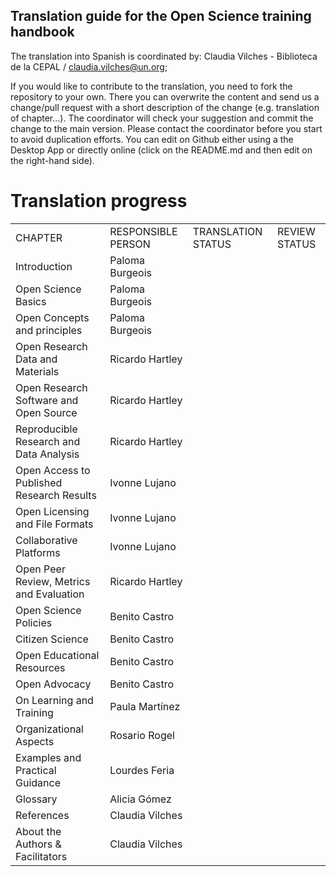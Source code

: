 ## Translation guide for the Open Science training handbook
The translation into Spanish is coordinated by: Claudia Vilches - Biblioteca de la CEPAL / claudia.vilches@un.org; 

If you would like to contribute to the translation, you need to fork the repository to your own. There you can overwrite the content and send us a change/pull request with a short description of the change (e.g. translation of chapter...). The coordinator will check your suggestion and commit the change to the main version. Please contact the coordinator before you start to avoid duplication efforts.
You can edit on Github either using a the Desktop App or directly online (click on the README.md and then edit on the right-hand side).

# Translation progress

<table>
  <tr>
    <td>CHAPTER</td>
    <td>RESPONSIBLE PERSON</td>
    <td>TRANSLATION STATUS</td>
    <td>REVIEW STATUS</td>
  </tr>
  <tr>
    <td>Introduction</td>
    <td>Paloma Burgeois</td>
    <td></td>
    <td></td>
  </tr>
  <tr>
    <td>Open Science Basics</td>
    <td>Paloma Burgeois</td>
    <td></td>
    <td></td>
  </tr>
  <tr>
    <td>Open Concepts and principles</td>
    <td>Paloma Burgeois</td>
    <td></td>
    <td></td>
  </tr>
  <tr>
    <td>Open Research Data and Materials</td>
    <td>Ricardo Hartley</td>
    <td></td>
    <td></td>
  </tr>
  <tr>
    <td>Open Research Software and Open Source</td>
    <td>Ricardo Hartley</td>
    <td></td>
    <td></td>
  </tr>
  <tr>
    <td>Reproducible Research and Data Analysis</td>
    <td>Ricardo Hartley</td>
    <td></td>
    <td></td>
  </tr>
  <tr>
    <td>Open Access to Published Research Results</td>
    <td>Ivonne Lujano</td>
    <td></td>
    <td></td>
  </tr>
  <tr>
    <td>Open Licensing and File Formats</td>
    <td>Ivonne Lujano</td>
    <td></td>
    <td></td>
  </tr>
  <tr>
    <td>Collaborative Platforms</td>
    <td>Ivonne Lujano</td>
    <td></td>
    <td></td>
  </tr>
  <tr>
    <td>Open Peer Review, Metrics and Evaluation</td>
    <td>Ricardo Hartley</td>
    <td></td>
    <td></td>
  </tr>
  <tr>
    <td>Open Science Policies</td>
    <td>Benito Castro</td>
    <td></td>
    <td></td>
  </tr>
  <tr>
    <td>Citizen Science</td>
    <td>Benito Castro</td>
    <td></td>
    <td></td>
  </tr>
  <tr>
    <td>Open Educational Resources</td>
    <td>Benito Castro</td>
    <td></td>
    <td></td>
  </tr>
  <tr>
    <td>Open Advocacy</td>
    <td>Benito Castro</td>
    <td></td>
    <td></td>
  </tr>
  <tr>
    <td>On Learning and Training</td>
    <td>Paula Martínez</td>
    <td></td>
    <td></td>
  </tr>
  <tr>
    <td>Organizational Aspects</td>
    <td>Rosario Rogel</td>
    <td></td>
    <td></td>
  </tr>
  <tr>
    <td>Examples and Practical Guidance</td>
    <td>Lourdes Feria</td>
    <td></td>
    <td></td>
  </tr>
  <tr>
    <td>Glossary</td>
    <td>Alicia Gómez</td>
    <td></td>
    <td></td>
  </tr>
  <tr>
    <td>References</td>
    <td>Claudia Vilches</td>
    <td></td>
    <td></td>
  </tr>
  <tr>
    <td>About the Authors & Facilitators</td>
    <td>Claudia Vilches</td>
    <td></td>
    <td></td>
  </tr>

</table>
